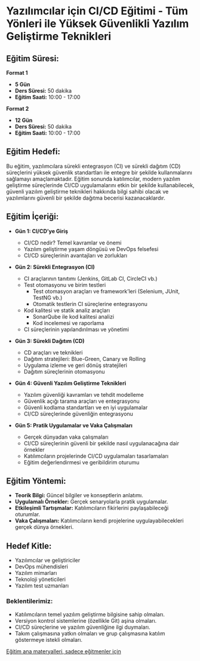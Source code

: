 # Yazılımcılar için CI/CD Eğitimi - Tüm Yönleri ile Yüksek Güvenlikli Yazılım Geliştirme Teknikleri

## Eğitim Süresi:

**Format 1**

- **5 Gün**
- **Ders Süresi:** 50 dakika
- **Eğitim Saati:** 10:00 - 17:00

**Format 2**

- **12 Gün**
- **Ders Süresi:** 50 dakika
- **Eğitim Saati:** 10:00 - 17:00

## Eğitim Hedefi:
Bu eğitim, yazılımcılara sürekli entegrasyon (CI) ve sürekli dağıtım (CD) süreçlerini yüksek güvenlik standartları ile entegre bir şekilde kullanmalarını sağlamayı amaçlamaktadır. Eğitim sonunda katılımcılar, modern yazılım geliştirme süreçlerinde CI/CD uygulamalarını etkin bir şekilde kullanabilecek, güvenli yazılım geliştirme teknikleri hakkında bilgi sahibi olacak ve yazılımlarını güvenli bir şekilde dağıtma becerisi kazanacaklardır.

## Eğitim İçeriği:

- **Gün 1: CI/CD’ye Giriş**
  - CI/CD nedir? Temel kavramlar ve önemi
  - Yazılım geliştirme yaşam döngüsü ve DevOps felsefesi
  - CI/CD süreçlerinin avantajları ve zorlukları

- **Gün 2: Sürekli Entegrasyon (CI)**
  - CI araçlarının tanıtımı (Jenkins, GitLab CI, CircleCI vb.)
  - Test otomasyonu ve birim testleri
    - Test otomasyon araçları ve framework’leri (Selenium, JUnit, TestNG vb.)
    - Otomatik testlerin CI süreçlerine entegrasyonu
  - Kod kalitesi ve statik analiz araçları
    - SonarQube ile kod kalitesi analizi
    - Kod incelemesi ve raporlama
  - CI süreçlerinin yapılandırılması ve yönetimi

- **Gün 3: Sürekli Dağıtım (CD)**
  - CD araçları ve teknikleri
  - Dağıtım stratejileri: Blue-Green, Canary ve Rolling
  - Uygulama izleme ve geri dönüş stratejileri
  - Dağıtım süreçlerinin otomasyonu

- **Gün 4: Güvenli Yazılım Geliştirme Teknikleri**
  - Yazılım güvenliği kavramları ve tehdit modelleme
  - Güvenlik açığı tarama araçları ve entegrasyonu
  - Güvenli kodlama standartları ve en iyi uygulamalar
  - CI/CD süreçlerinde güvenliğin entegrasyonu

- **Gün 5: Pratik Uygulamalar ve Vaka Çalışmaları**
  - Gerçek dünyadan vaka çalışmaları
  - CI/CD süreçlerinin güvenli bir şekilde nasıl uygulanacağına dair örnekler
  - Katılımcıların projelerinde CI/CD uygulamaları tasarlamaları
  - Eğitim değerlendirmesi ve geribildirim oturumu

## Eğitim Yöntemi:

- **Teorik Bilgi:** Güncel bilgiler ve konseptlerin anlatımı.
- **Uygulamalı Örnekler:** Gerçek senaryolarla pratik uygulamalar.
- **Etkileşimli Tartışmalar:** Katılımcıların fikirlerini paylaşabileceği oturumlar.
- **Vaka Çalışmaları:** Katılımcıların kendi projelerine uygulayabilecekleri gerçek dünya örnekleri.

## Hedef Kitle:

- Yazılımcılar ve geliştiriciler
- DevOps mühendisleri
- Yazılım mimarları
- Teknoloji yöneticileri
- Yazılım test uzmanları

### Beklentilerimiz:

- Katılımcıların temel yazılım geliştirme bilgisine sahip olmaları.
- Versiyon kontrol sistemlerine (özellikle Git) aşina olmaları.
- CI/CD süreçlerine ve yazılım güvenliğine ilgi duymaları.
- Takım çalışmasına yatkın olmaları ve grup çalışmasına katılım göstermeye istekli olmaları.

[Eğitim ana materyalleri, sadece eğitmenler için](https://github.com/TuncerKARAARSLAN-VB/training-kit-yazilimcilar-icin-ileri-seviye-ci-cd-egitimi)
